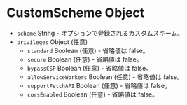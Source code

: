 # CustomScheme Object

* `scheme` String - オプションで登録されるカスタムスキーム。
* `privileges` Object (任意) 
  * `standard` Boolean (任意) - 省略値は false。
  * `secure` Boolean (任意) - 省略値は false。
  * `bypassCSP` Boolean (任意) - 省略値は false。
  * `allowServiceWorkers` Boolean (任意) - 省略値は false。
  * `supportFetchAPI` Boolean (任意) - 省略値は false。
  * `corsEnabled` Boolean (任意) - 省略値は false。